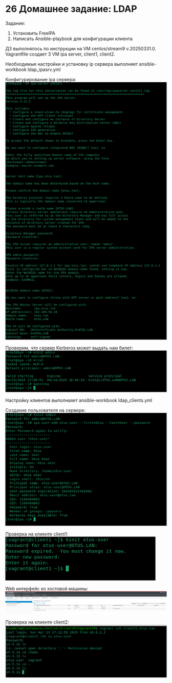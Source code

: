 # 26 Домашнее задание:  LDAP
Задание:
  1) Установить FreeIPA
  2) Написать Ansible-playbook для конфигурации клиента

ДЗ выполнялось по инструкции на VM centos/stream9 v.20250331.0.
Vagrantfile создает 3 VM ipa server, client1, client2.

Необходимые настройки и установку ip сервера выполняет ansible-workbook ldap_ipasrv.yml


Конфигурирование ipa сервера:
![Image alt](https://github.com/AlexndrVakulenko/homework26/blob/main/screenshots/01_ipa_srv_install.png)

Проверим, что сервер Kerberos может выдать нам билет:
![Image alt](https://github.com/AlexndrVakulenko/homework26/blob/main/screenshots/02_check_srv.png)

Настройку клиентов выполнаяет ansible-workbook ldap_clients.yml

Создание пользователя на сервере:
![Image alt](https://github.com/AlexndrVakulenko/homework26/blob/main/screenshots/03_create_user.png)

Проверка на клиенте client1:
![Image alt](https://github.com/AlexndrVakulenko/homework26/blob/main/screenshots/04_check_on_client1.png)

Web интерфейс из хостовой машины:
![Image alt](https://github.com/AlexndrVakulenko/homework26/blob/main/screenshots/05_web_ipa.png)

Проверка на клиенте client2:
![Image alt](https://github.com/AlexndrVakulenko/homework26/blob/main/screenshots/06_check_on_client2.png)
